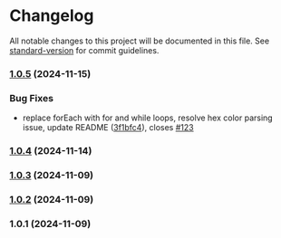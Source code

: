 # Changelog

All notable changes to this project will be documented in this file. See [standard-version](https://github.com/conventional-changelog/standard-version) for commit guidelines.

### [1.0.5](https://github.com/lcsnigeria/lcs_dystyle/compare/v1.0.4...v1.0.5) (2024-11-15)


### Bug Fixes

* replace forEach with for and while loops, resolve hex color parsing issue, update README ([3f1bfc4](https://github.com/lcsnigeria/lcs_dystyle/commit/3f1bfc4c20b9a838832bbbf280ffe71faf8be02e)), closes [#123](https://github.com/lcsnigeria/lcs_dystyle/issues/123)

### [1.0.4](https://github.com/lcsnigeria/lcs_dystyle/compare/v1.0.3...v1.0.4) (2024-11-14)

### [1.0.3](https://github.com/lcsnigeria/lcs_dystyle/compare/v1.0.2...v1.0.3) (2024-11-09)

### [1.0.2](https://github.com/lcsnigeria/lcs_dystyle/compare/v1.0.1...v1.0.2) (2024-11-09)

### 1.0.1 (2024-11-09)
